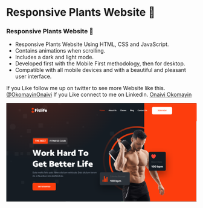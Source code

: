 # Responsive Plants Website 🎍 
### Responsive Plants Website 🎍

- Responsive Plants Website Using HTML, CSS and JavaScript.
- Contains animations when scrolling.
- Includes a dark and light mode.
- Developed first with the Mobile First methodology, then for desktop.
- Compatible with all mobile devices and with a beautiful and pleasant user interface.

If you Like follow me up on twitter to see more Website like this. [@OkomayinOnaivi](https://twitter.com/OkomayinOnaivi)
If you Like connect to me on Linkedln. [Onaivi Okomayin](https://www.linkedin.com/in/onaivi-okomayin-732b82241/)

![preview img](/fitlife.png)
